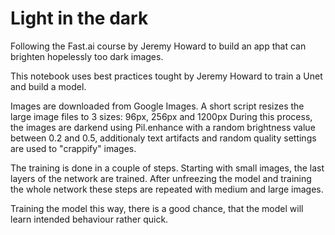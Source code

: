 # Light in the dark

Following the Fast.ai course by Jeremy Howard to build an app that can brighten hopelessly too dark images. 

This notebook uses best practices tought by Jeremy Howard to train a Unet and build a model. 

Images are downloaded from Google Images. A short script resizes the large image files to 3 sizes: 96px, 256px and 1200px
During this process, the images are darkend using Pil.enhance with a random brightness value between 0.2 and 0.5, additionaly text artifacts and random quality settings are used to "crappify" images.

The training is done in a couple of steps. Starting with small images, the last layers of the network are trained. After unfreezing the model and training the whole network these steps are repeated with medium and large images.

Training the model this way, there is a good chance, that the model will learn intended behaviour rather quick. 
